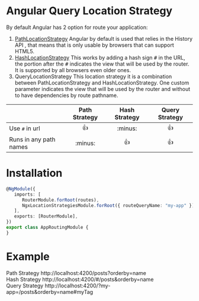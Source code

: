 # Angular Query Location Strategy

By default Angular has 2 option for route your application:
1. [PathLocationStrategy](https://angular.io/api/common/PathLocationStrategy) Angular by default is used that relies in the History API , that means that is only usable by browsers that can support HTML5.
2. [HashLocationStrategy](https://angular.io/api/common/HashLocationStrategy) This works by adding a hash sign <kbd>#</kbd> in the URL, the portion after the <kbd>#</kbd> indicates the view that will be used by the router. It is supported by all browsers even older ones.
3. QueryLocationStrategy This location strategy it is a combination between PathLocationStrategy and HashLocationStrategy.
   One custom parameter indicates the view that will be used by the router and without to have dependencies by route pathname.

|                         | Path Strategy | Hash Strategy | Query Strategy |
|:------------------------|:-------------:|:-------------:|:--------------:|
| Use <kbd>#</kbd> in url |     :+1:      |    :minus:    |      :+1:      |
| Runs in any path names  |    :minus:    |     :+1:      |      :+1:      |


# Installation
```typescript
@NgModule({
   imports: [
      RouterModule.forRoot(routes),
      NgxLocationStrategiesModule.forRoot({ routeQueryName: "my-app" })
   ],
   exports: [RouterModule],
})
export class AppRoutingModule {
}
```

# Example
Path Strategy http://localhost:4200/posts?orderby=name <br/>
Hash Strategy http://localhost:4200/#/posts&orderby=name <br/>
Query Strategy http://localhost:4200/?my-app=/posts&orderby=name#myTag <br/>
